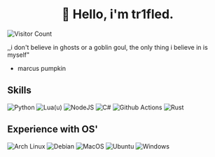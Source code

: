 <center><h1>👋 Hello, i'm tr1fled.</h1></center>

![Visitor Count](https://profile-counter.glitch.me/tr1fled/count.svg)

,,i don't believe in ghosts or a goblin goul, the only thing i believe in is myself"
- marcus pumpkin

## Skills
![Python](https://img.shields.io/badge/Python-3776AB?style=for-the-badge&logo=python&logoColor=white)
![Lua(u)](https://img.shields.io/badge/Lua-2C2D72?style=for-the-badge&logo=lua&logoColor=white)
![NodeJS](https://img.shields.io/badge/Node.js-43853D?style=for-the-badge&logo=node.js&logoColor=white)
![C#](https://img.shields.io/badge/C%23-239120?style=for-the-badge&logo=c-sharp&logoColor=white)
![Github Actions](https://img.shields.io/badge/GitHub_Actions-2088FF?style=for-the-badge&logo=github-actions&logoColor=white)
![Rust](https://img.shields.io/badge/rust-%23000000.svg?style=for-the-badge&logo=rust&logoColor=white)

## Experience with OS'
![Arch Linux](https://img.shields.io/badge/Arch_Linux-1793D1?style=for-the-badge&logo=arch-linux&logoColor=white)
![Debian](https://img.shields.io/badge/Debian-A81D33?style=for-the-badge&logo=debian&logoColor=white)
![MacOS](https://img.shields.io/badge/mac%20os-000000?style=for-the-badge&logo=apple&logoColor=white)
![Ubuntu](https://img.shields.io/badge/Ubuntu-E95420?style=for-the-badge&logo=ubuntu&logoColor=white)
![Windows](https://img.shields.io/badge/Windows-0078D6?style=for-the-badge&logo=windows&logoColor=white)
